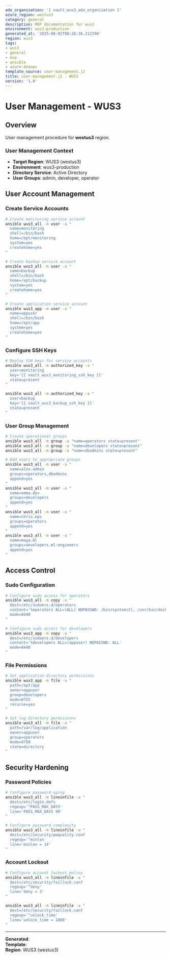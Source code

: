 ```yaml
---
ado_organization: '{ vault_wus3_ado_organization }'
azure_region: westus3
category: general
description: MOP documentation for wus3
environment: wus3-production
generated_at: '2025-08-01T08:26:36.212390'
region: wus3
tags:
- wus3
- general
- mop
- ansible
- azure-devops
template_source: user-management.j2
title: user-management.j2 - WUS3
version: '1.0'
---
```



# User Management - WUS3

## Overview

User management procedure for **westus3** region.

### User Management Context

- **Target Region**: WUS3 (westus3)
- **Environment**: wus3-production
- **Directory Service**: Active Directory
- **User Groups**: admin, developer, operator

## User Account Management

### Create Service Accounts
```bash
# Create monitoring service account
ansible wus3_all -m user -a "
  name=monitoring
  shell=/bin/bash
  home=/opt/monitoring
  system=yes
  createhome=yes
"

# Create backup service account
ansible wus3_all -m user -a "
  name=backup
  shell=/bin/bash
  home=/opt/backup
  system=yes
  createhome=yes
"

# Create application service account
ansible wus3_app -m user -a "
  name=appuser
  shell=/bin/bash
  home=/opt/app
  system=yes
  createhome=yes
"
```

### Configure SSH Keys
```bash
# Deploy SSH keys for service accounts
ansible wus3_all -m authorized_key -a "
  user=monitoring
  key='{{ vault_wus3_monitoring_ssh_key }}'
  state=present
"

ansible wus3_all -m authorized_key -a "
  user=backup
  key='{{ vault_wus3_backup_ssh_key }}'
  state=present
"
```

### User Group Management
```bash
# Create operational groups
ansible wus3_all -m group -a "name=operators state=present"
ansible wus3_all -m group -a "name=developers state=present"
ansible wus3_all -m group -a "name=dbadmins state=present"

# Add users to appropriate groups
ansible wus3_all -m user -a "
  name=alex.admin
  groups=operators,dbadmins
  append=yes
"
ansible wus3_all -m user -a "
  name=emma.dev
  groups=developers
  append=yes
"
ansible wus3_all -m user -a "
  name=chris.ops
  groups=operators
  append=yes
"
ansible wus3_all -m user -a "
  name=maya.ml
  groups=developers,ml-engineers
  append=yes
"
```

## Access Control

### Sudo Configuration
```bash
# Configure sudo access for operators
ansible wus3_all -m copy -a "
  dest=/etc/sudoers.d/operators
  content='%operators ALL=(ALL) NOPASSWD: /bin/systemctl, /usr/bin/docker'
  mode=0440
"

# Configure sudo access for developers
ansible wus3_app -m copy -a "
  dest=/etc/sudoers.d/developers
  content='%developers ALL=(appuser) NOPASSWD: ALL'
  mode=0440
"
```

### File Permissions
```bash
# Set application directory permissions
ansible wus3_app -m file -a "
  path=/opt/app
  owner=appuser
  group=developers
  mode=0755
  recurse=yes
"

# Set log directory permissions
ansible wus3_all -m file -a "
  path=/var/log/application
  owner=appuser
  group=operators
  mode=0750
  state=directory
"
```

## Security Hardening

### Password Policies
```bash
# Configure password aging
ansible wus3_all -m lineinfile -a "
  dest=/etc/login.defs
  regexp='^PASS_MAX_DAYS'
  line='PASS_MAX_DAYS 90'
"

# Configure password complexity
ansible wus3_all -m lineinfile -a "
  dest=/etc/security/pwquality.conf
  regexp='^minlen'
  line='minlen = 14'
"
```

### Account Lockout
```bash
# Configure account lockout policy
ansible wus3_all -m lineinfile -a "
  dest=/etc/security/faillock.conf
  regexp='^deny'
  line='deny = 3'
"

ansible wus3_all -m lineinfile -a "
  dest=/etc/security/faillock.conf
  regexp='^unlock_time'
  line='unlock_time = 1800'
"
```

---

**Generated**:   
**Template**:   
**Region**: WUS3 (westus3)